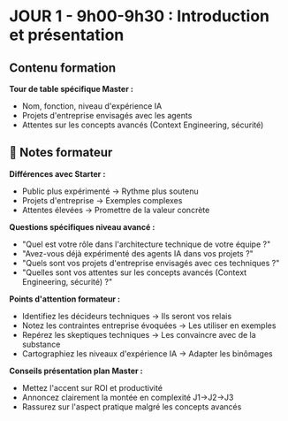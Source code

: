 # JOUR 1 - 9h00-9h30 : Introduction et présentation

## Contenu formation

**Tour de table spécifique Master :**
- Nom, fonction, niveau d'expérience IA
- Projets d'entreprise envisagés avec les agents
- Attentes sur les concepts avancés (Context Engineering, sécurité)

## 📝 Notes formateur

**Différences avec Starter :**
- Public plus expérimenté → Rythme plus soutenu
- Projets d'entreprise → Exemples complexes
- Attentes élevées → Promettre de la valeur concrète

**Questions spécifiques niveau avancé :**
- "Quel est votre rôle dans l'architecture technique de votre équipe ?"
- "Avez-vous déjà expérimenté des agents IA dans vos projets ?"
- "Quels sont vos projets d'entreprise envisagés avec ces techniques ?"
- "Quelles sont vos attentes sur les concepts avancés (Context Engineering, sécurité) ?"

**Points d'attention formateur :**
- Identifiez les décideurs techniques → Ils seront vos relais
- Notez les contraintes entreprise évoquées → Les utiliser en exemples
- Repérez les skeptiques techniques → Les convaincre avec de la substance
- Cartographiez les niveaux d'expérience IA → Adapter les binômages

**Conseils présentation plan Master :**
- Mettez l'accent sur ROI et productivité
- Annoncez clairement la montée en complexité J1→J2→J3
- Rassurez sur l'aspect pratique malgré les concepts avancés